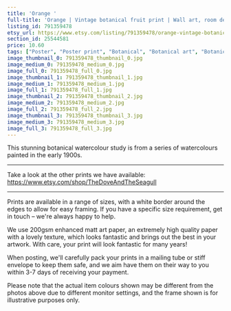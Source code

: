 ```yaml
---
title: 'Orange '
full-title: 'Orange | Vintage botanical fruit print | Wall art, room decor, vintage print, watercolour'
listing_id: 791359478
etsy_url: https://www.etsy.com/listing/791359478/orange-vintage-botanical-fruit-print?utm_source=site&utm_medium=api&utm_campaign=api
section_id: 25544581
price: 10.60
tags: ["Poster", "Poster print", "Botanical", "Botanical art", "Botanical poster", "Photograph", "Vintage", "Watercolour", "High quality print", "USDA Pomological", "Orange fruit", "Kitchen wall art", "Food lovers"]
image_thumbnail_0: 791359478_thumbnail_0.jpg
image_medium_0: 791359478_medium_0.jpg
image_full_0: 791359478_full_0.jpg
image_thumbnail_1: 791359478_thumbnail_1.jpg
image_medium_1: 791359478_medium_1.jpg
image_full_1: 791359478_full_1.jpg
image_thumbnail_2: 791359478_thumbnail_2.jpg
image_medium_2: 791359478_medium_2.jpg
image_full_2: 791359478_full_2.jpg
image_thumbnail_3: 791359478_thumbnail_3.jpg
image_medium_3: 791359478_medium_3.jpg
image_full_3: 791359478_full_3.jpg
---
```

This stunning botanical watercolour study is from a series of watercolours painted in the early 1900s.

---

Take a look at the other prints we have available:
https://www.etsy.com/shop/TheDoveAndTheSeagull

----

Prints are available in a range of sizes, with a white border around the edges to allow for easy framing. If you have a specific size requirement, get in touch – we&#39;re always happy to help.

We use 200gsm enhanced matt art paper, an extremely high quality paper with a lovely texture, which looks fantastic and brings out the best in your artwork. With care, your print will look fantastic for many years!

When posting, we&#39;ll carefully pack your prints in a mailing tube or stiff envelope to keep them safe, and we aim have them on their way to you within 3-7 days of receiving your payment.

Please note that the actual item colours shown may be different from the photos above due to different monitor settings, and the frame shown is for illustrative purposes only.
